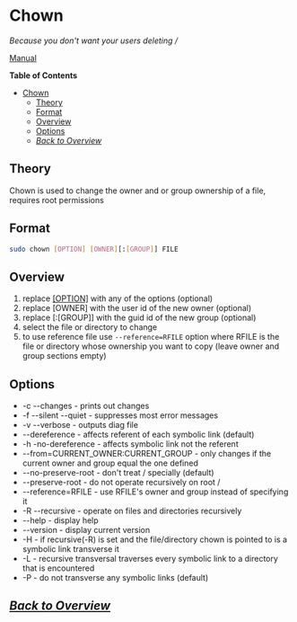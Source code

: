 # Chown
*Because you don't want your users deleting /*

[Manual](https://www.gnu.org/software/coreutils/manual/html_node/chown-invocation.html#chown-invocation)

**Table of Contents**
- [Chown](#chown)
  - [Theory](#theory)
  - [Format](#format)
  - [Overview](#overview)
  - [Options](#options)
  - [*Back to Overview*](#back-to-overview)
## Theory
Chown is used to change the owner and or group ownership of a file, requires root permissions
## Format
```sh
sudo chown [OPTION] [OWNER][:[GROUP]] FILE
```
## Overview
1. replace [\[OPTION\]](#options) with any of the options (optional)
2. replace \[OWNER] with the user id of the new owner (optional)
3. replace [:\[GROUP]] with the guid id of the new group (optional)
4. select the file or directory to change
5. to use reference file use `--reference=RFILE` option where RFILE is the file or directory whose ownership you want to copy (leave owner and group sections empty)

## Options
* -c --changes - prints out changes
* -f --silent --quiet - suppresses most error messages
* -v --verbose - outputs diag file
* --dereference - affects referent of each symbolic link (default)
* -h -no-dereference - affects symbolic link not the referent
* --from=CURRENT_OWNER:CURRENT_GROUP - only changes if the current owner and group equal the one defined
* --no-preserve-root - don't treat / specially (default)
* --preserve-root - do not operate recursively on root /
* --reference=RFILE - use RFILE's owner and group instead of specifying it
* -R --recursive - operate on files and directories recursively
* --help - display help
* --version - display current version
* -H - if recursive(-R) is set and the file/directory chown is pointed to is a symbolic link transverse it
* -L - recursive transversal traverses every symbolic link to a directory that is encountered
* -P - do not transverse any symbolic links (default)

## *[Back to Overview](../overview.md)*